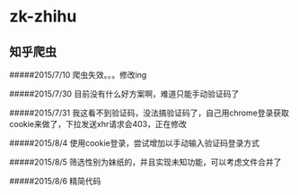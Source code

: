 # zk-zhihu
知乎爬虫
---------------
#####2015/7/10 爬虫失效。。。修改ing

#####2015/7/30 目前没有什么好方案啊，难道只能手动验证码了

#####2015/7/31 我这看不到验证码，没法搞验证码了，自己用chrome登录获取cookie来做了，下拉发送xhr请求会403，正在修改

#####2015/8/4 使用cookie登录，尝试增加以手动输入验证码登录方式

#####2015/8/5 筛选性别为妹纸的，并且实现未知功能，可以考虑文件合并了

#####2015/8/6 精简代码
